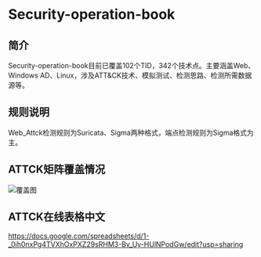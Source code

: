 # Security-operation-book

## 简介

Security-operation-book目前已覆盖102个TID，342个技术点。主要涵盖Web、Windows AD、Linux，涉及ATT&CK技术、模拟测试、检测思路、检测所需数据源等。


## 规则说明

Web_Attck检测规则为Suricata、Sigma两种格式，端点检测规则为Sigma格式为主。

## ATTCK矩阵覆盖情况

![覆盖图](img/index.png)

## ATTCK在线表格中文

<https://docs.google.com/spreadsheets/d/1-_0ih0nxPg4TVXhOxPXZ29sRHM3-Bv_Uy-HUlNPodGw/edit?usp=sharing>



